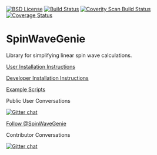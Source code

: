 
[![BSD License](https://img.shields.io/badge/license-BSD-blue.svg)](http://opensource.org/licenses/BSD-3-Clause)
[![Build Status](https://travis-ci.org/SpinWaveGenie/SpinWaveGenie.svg?branch=master)](https://travis-ci.org/SpinWaveGenie/SpinWaveGenie) 
<a href="https://scan.coverity.com/projects/4034">
  <img alt="Coverity Scan Build Status"
       src="https://scan.coverity.com/projects/4034/badge.svg"/>
</a>
[![Coverage Status](https://coveralls.io/repos/SpinWaveGenie/SpinWaveGenie/badge.svg)](https://coveralls.io/r/SpinWaveGenie/SpinWaveGenie)

# SpinWaveGenie
Library for simplifying linear spin wave calculations. 

[User Installation Instructions](https://github.com/SpinWaveGenie/SpinWaveGenie/wiki/User-Installation-Instructions)

[Developer Installation Instructions](https://github.com/SpinWaveGenie/SpinWaveGenie/wiki/Installing-SpinWaveGenie)

[Example Scripts](https://github.com/SpinWaveGenie/SpinWaveGenie/wiki/Examples)

Public User Conversations

[![Gitter chat](https://badges.gitter.im/SpinWaveGenie/Users.svg)](https://gitter.im/SpinWaveGenie/Users "Gitter chat")

[Follow @SpinWaveGenie](https://twitter.com/SpinWaveGenie)

Contributor Conversations

[![Gitter chat](https://badges.gitter.im/SpinWaveGenie.svg)](https://gitter.im/SpinWaveGenie "Gitter chat")

